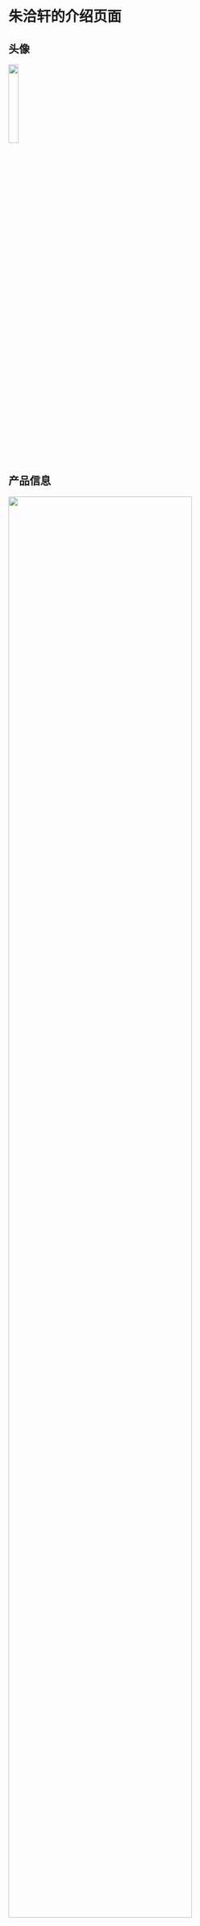 # 朱洽轩的介绍页面

## 头像

<img src="https://cdn.jsdelivr.net/gh/minglinxuan/txl/t/zqx.jpg" width="20%">

## 产品信息
<img src="https://cdn.jsdelivr.net/gh/minglinxuan/txl/t/zhuqiaxuan.jpg" width="85%">

 - 名字：朱洽轩
 - 性状：男
 - 规格：1720mm
 - 生产日期：2005年8月28日
 - 保质期：50年
 - 一句话:Just So So So So ...
 - 既不会唱也不会跳更不会rap
 - 喜欢瞎捣鼓编程,摄影,阅读,研究非正常人类研究内容
 - 擅长图片设计Ps,资源查询,Excel表格word文档设计,人际交往及情绪开导

## 那些有关我的称号
 - #### 朱导
   
   高二的时候班里主办音乐文艺汇演当上了导演，被亲切称为朱导。延续至高三。
 - #### 独钓一舟雪
   
   我原先博客的名字啊哈哈哈，现在用于微信视频号的名字(欢迎关注)

   觉得与独钓寒江雪有异曲同工之妙
 -#### iqia
  
   爱别人的基础是爱自己
 -#### MingLin,鸣粼,鸣粼轩
   
   一鸣惊人 波光粼粼
 -#### LUIN联盟合作站长

 -#### 独钓一舟雪视频号创作者,首惠校园墙站长,

 -#### Let's connect (让我们建立连接)项目发起者

## 联系我
我的域名邮箱:<iqia@iqia.com>(网站事务)

我的企鹅:3210262163

我的个人博客:<https://blog.iqia.top/>


